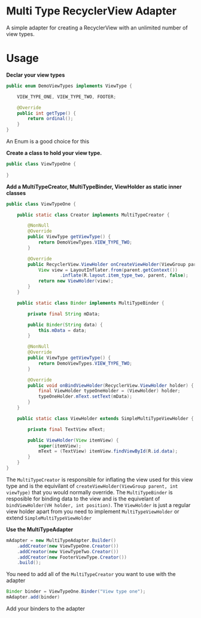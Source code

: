 # Multi Type RecyclerView Adapter
A simple adapter for creating a RecyclerView with an unlimited number of view types.

# Usage
**Declar your view types**
```java
public enum DemoViewTypes implements ViewType {

    VIEW_TYPE_ONE, VIEW_TYPE_TWO, FOOTER;

    @Override
    public int getType() {
        return ordinal();
    }
}
```
An Enum is a good choice for this

**Create a class to hold your view type.**
```java
public class ViewTypeOne {
    
}
```
**Add a MultiTypeCreator, MultiTypeBinder, ViewHolder as static inner classes**
```java
public class ViewTypeOne {

    public static class Creator implements MultiTypeCreator {

        @NonNull
        @Override
        public ViewType getViewType() {
            return DemoViewTypes.VIEW_TYPE_TWO;
        }

        @Override
        public RecyclerView.ViewHolder onCreateViewHolder(ViewGroup parent) {
            View view = LayoutInflater.from(parent.getContext())
                    .inflate(R.layout.item_type_two, parent, false);
            return new ViewHolder(view);
        }
    }

    public static class Binder implements MultiTypeBinder {

        private final String mData;

        public Binder(String data) {
            this.mData = data;
        }

        @NonNull
        @Override
        public ViewType getViewType() {
            return DemoViewTypes.VIEW_TYPE_TWO;
        }

        @Override
        public void onBindViewHolder(RecyclerView.ViewHolder holder) {
            final ViewHolder typeOneHolder = (ViewHolder) holder;
            typeOneHolder.mText.setText(mData);
        }
    }

    public static class ViewHolder extends SimpleMultiTypeViewHolder {

        private final TextView mText;

        public ViewHolder(View itemView) {
            super(itemView);
            mText = (TextView) itemView.findViewById(R.id.data);
        }
    }
}
```
The `MultiTypeCreator` is responsible for inflating the view used for this view type and is the equivilant of `createViewHolder(ViewGroup parent, int viewType)` that you would normally override. The `MultiTypeBinder` is resposible for binding data to the view and is the equivelant of `bindViewHolder(VH holder, int position)`. The `ViewHolder` is just a regular view holder apart from you need to implement `MultiTypeViewHolder` or extend `SimpleMultiTypeViewHolder`

**Use the MultiTypeAdapter**
```java
mAdapter = new MultiTypeAdapter.Builder()
    .addCreator(new ViewTypeOne.Creator())
    .addCreator(new ViewTypeTwo.Creator())
    .addCreator(new FooterViewType.Creator())
    .build();
```
You need to add all of the `MultiTypeCreator` you want to use with the adapter

```java
Binder binder = ViewTypeOne.Binder("View type one");
mAdapter.add(binder)
```
Add your binders to the adapter
